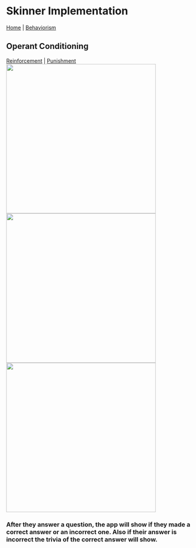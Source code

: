 # Skinner Implementation
[Home](../../index.md) | [Behaviorism](../behaviorism.md)
## Operant Conditioning
[Reinforcement](./reinforcement.md) | [Punishment](./punishment.md) <br>
<img 
height="400px"
src="https://scontent.fmnl4-3.fna.fbcdn.net/v/t1.15752-9/126815575_3484344524953477_4520532103318608646_n.png?_nc_cat=102&ccb=2&_nc_sid=ae9488&_nc_eui2=AeH92fO8BfFHUTRwIaxYSFrZRk5mQcj7Hw9GTmZByPsfD-3PL8ZRuM0jA37dvYMDX80bGzMLJRWKUVFhMzpnTrCk&_nc_ohc=jaLpXK48tn4AX_D-2co&_nc_ht=scontent.fmnl4-3.fna&oh=437cd943e42e71d14728341df9451a5f&oe=5FDAE083"/>
<img height="400px" src="https://scontent.fmnl4-1.fna.fbcdn.net/v/t1.15752-9/126617715_395340488322738_3104092341805702035_n.png?_nc_cat=103&ccb=2&_nc_sid=ae9488&_nc_eui2=AeH0TPZGbO1z7ECg1WMK1_ZuoUAY0zXFsWehQBjTNcWxZ9Xg2yxtSwgaOzJTNDrg2yLQGgCWx56R0AEuN-lXBNAV&_nc_ohc=5MjXPcVP4pcAX-rMlfo&_nc_ht=scontent.fmnl4-1.fna&oh=270f9b9d68c5ef478ac3f760a0ab4d91&oe=5FDB197C"/>
<img height="400px" src="https://scontent.fdvo1-1.fna.fbcdn.net/v/t1.15752-9/126779805_454996072153590_8612594553189283978_n.png?_nc_cat=102&ccb=2&_nc_sid=ae9488&_nc_ohc=UyrM3Bh2piAAX8xV82S&_nc_ht=scontent.fdvo1-1.fna&oh=0eb29cd43d5965edca1110b4e6f8b5dd&oe=5FDB549F"/> <br>
### After they answer a question, the app will show if they made a correct answer or an incorrect one. Also if their answer is incorrect the trivia of the correct answer will show.
